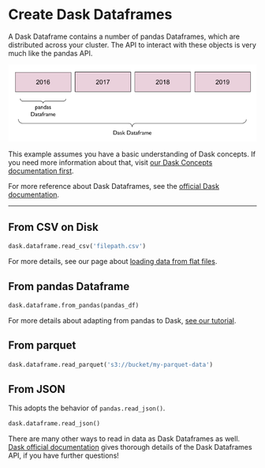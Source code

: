 # Create Dask Dataframes

A Dask Dataframe contains a number of pandas Dataframes, which are distributed across your cluster. The API to interact with these objects is very much like the pandas API.

<img src="/images/docs/dask_df.png" alt="Diagram showing how a Dask dataframe is comprised of multiple underlying pandas dataframes" class="doc-image">

This example assumes you have a basic understanding of Dask concepts. If you need more information about that, visit [our Dask Concepts documentation first](<docs/Reference/dask_concepts.md>).

For more reference about Dask Dataframes, see the <a href="https://docs.dask.org/en/latest/dataframe.html" target='_blank' rel='noopener'>official Dask documentation</a>.

***

## From CSV on Disk
```python
dask.dataframe.read_csv('filepath.csv')
```

For more details, see our page about [loading data from flat files](<docs/Examples/python/load-data/qs-load-data-local-files.md>).

## From pandas Dataframe
```python
dask.dataframe.from_pandas(pandas_df)
```

For more details about adapting from pandas to Dask, [see our tutorial](<docs/Examples/python/Dask/convert-code/pandas-to-dask.md>).

## From parquet

```python
dask.dataframe.read_parquet('s3://bucket/my-parquet-data')
```

## From JSON
This adopts the behavior of `pandas.read_json()`.

```python
dask.dataframe.read_json()
```

There are many other ways to read in data as Dask Dataframes as well. <a href="https://docs.dask.org/en/latest/dataframe-create.html" target='_blank' rel='noopener'>Dask official documentation</a> gives thorough details of the Dask Dataframes API, if you have further questions!